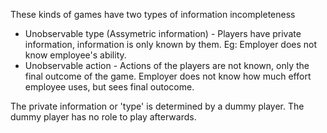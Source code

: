 These kinds of games have two types of information incompleteness
- Unobservable type (Assymetric information) - Players have private information, information is only known by them. Eg: Employer does not know employee's ability. 
- Unobservable action - Actions of the players are not known, only the final outcome of the game. Employer does not know how much effort employee uses, but sees final outocome. 

The private information or 'type' is determined by a dummy player. The dummy player has no role to play afterwards.

